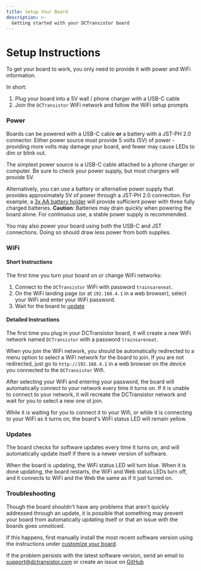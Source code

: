 ```yaml
---
title: Setup Your Board
description: >-
  Getting started with your DCTransistor board
---
```



# Setup Instructions
To get your board to work, you only need to provide it with power and WiFi information. 

In short:
1. Plug your board into a 5V wall / phone charger with a USB-C cable
2. Join the `DCTransistor` WiFi network and follow the WiFi setup prompts

### Power
Boards can be powered with a USB-C cable **or** a battery with a JST-PH 2.0 connector. Either power source must provide 5 volts (5V) of power - providing more volts may damage your board, and fewer may cause LEDs to dim or blink out.

The simplest power source is a USB-C cable attached to a phone charger or computer. Be sure to check your power supply, but most chargers will provide 5V.

Alternatively, you can use a battery or alternative power supply that provides approximately 5V of power through a JST-PH 2.0 connection. For example, a [3x AA battery holder](https://www.adafruit.com/product/4779) will provide sufficient power with three fully charged batteries.
**Caution**: Batteries may drain quickly when powering the board alone. For continuous use, a stable power supply is recommended.

You may also power your board using both the USB-C and JST connections. Doing so should draw less power from both supplies.

### WiFi

#### Short Instructions
The first time you turn your board on or change WiFi networks:
1. Connect to the `DCTransistor` WiFi with password `trainsareneat`.
2. On the WiFi landing page (or at `192.168.4.1` in a web browser), select your WiFi and enter your WiFi password.
3. Wait for the board to [update](#troubleshooting)

#### Detailed Instructions
The first time you plug in your DCTransistor board, it will create a new WiFi network named `DCTransistor` with a password `trainsareneat`.

When you join the WiFi network, you should be automatically redirected to a menu option to select a WiFi network for the board to join. If you are not redirected, just go to `http://192.168.4.1` in a web browser on the device you connected to the `DCTransistor` Wifi. 

After selecting your WiFi and entering your password, the board will automatically connect to your network every time it turns on. If it is unable to connect to your network, it will recreate the DCTransistor network and wait for you to select a new one ot join.

While it is waiting for you to connect it to your Wifi, or while it is connecting to your WiFi as it turns on, the board's WiFi status LED will remain yellow.

### Updates
The board checks for software updates every time it turns on, and will automatically update itself if there is a newer version of software.

When the board is updating, the WiFi status LED will turn blue. When it is done updating, the board restarts, the WiFi and Web status LEDs turn off, and it connects to WiFi and the Web the same as if it just turned on.


### Troubleshooting
Though the board shouldn't have any problems that aren't quickly addressed through an update, it is possible that something may prevent your board from automatically updating itself or that an issue with the boards goes unnoticed.

If this happens, first manually install the most recent software version using the instructions under [customize your board](#customize-your-board).

If the problem persists with the latest software version, send an email to <a href="mailto:support@dctransistor.com">support@dctransistor.com</a> or create an issue on [GitHub](https://github.com/LArkema/dctransistor-project/issues)